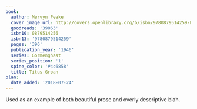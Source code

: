 ```yaml
---
book:
  author: Mervyn Peake
  cover_image_url: http://covers.openlibrary.org/b/isbn/9780879514259-L.jpg
  goodreads: '39063'
  isbn10: 0879514256
  isbn13: '9780879514259'
  pages: '396'
  publication_year: '1946'
  series: Gormenghast
  series_position: '1'
  spine_color: '#4c6858'
  title: Titus Groan
plan:
  date_added: '2018-07-24'
---
```

Used as an example of both beautiful prose and overly descriptive blah.
